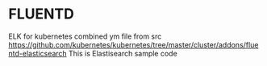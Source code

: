 # FLUENTD
ELK for kubernetes
combined ym file from src https://github.com/kubernetes/kubernetes/tree/master/cluster/addons/fluentd-elasticsearch
This is Elastisearch sample code
